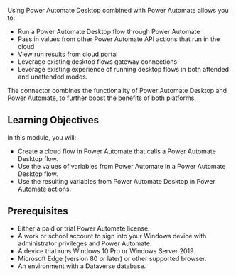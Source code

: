Using Power Automate Desktop combined with Power Automate allows you to:

- Run a Power Automate Desktop flow through Power Automate
- Pass in values from other Power Automate API actions that run in the cloud
- View run results from cloud portal
- Leverage existing desktop flows gateway connections
- Leverage existing experience of running desktop flows in both attended and unattended modes.

The connector combines the functionality of Power Automate Desktop and Power Automate, to further boost the benefits of both platforms.

## Learning Objectives

In this module, you will: 
* Create a cloud flow in Power Automate that calls a Power Automate Desktop flow.
* Use the values of variables from Power Automate in a Power Automate Desktop flow.
* Use the resulting variables from Power Automate Desktop in Power Automate actions.

## Prerequisites
* Either a paid or trial Power Automate license.
* A work or school account to sign into your Windows device with administrator privileges and Power Automate.
* A device that runs Windows 10 Pro or Windows Server 2019.
* Microsoft Edge (version 80 or later) or other supported browser.
* An environment with a Dataverse database. 